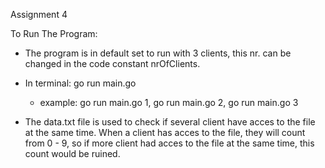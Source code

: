 Assignment 4

To Run The Program:

- The program is in default set to run with 3 clients, this nr. can be changed in the code constant nrOfClients.

- In terminal: go run main.go <id>
  - example: go run main.go 1, go run main.go 2, go run main.go 3

- The data.txt file is used to check if several client have acces to the file at the same time. When a client has acces to the file, they will count from 0 - 9,
so if more client had acces to the file at the same time, this count would be ruined.
